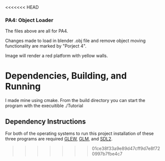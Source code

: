 <<<<<<< HEAD
### PA4: Object Loader

The files above are all for PA4.

Changes made to load in blender .obj file and remove object moving functionality are marked by "Porject 4".

Image will render a red platform with yellow walls.

# Dependencies, Building, and Running
I made mine using cmake. From the build directory you can start the program with the execuitible ./Tutorial


## Dependency Instructions
For both of the operating systems to run this project installation of these three programs are required [GLEW](http://glew.sourceforge.net/), [GLM](http://glm.g-truc.net/0.9.7/index.html), and [SDL2](https://wiki.libsdl.org/Tutorials).


>>>>>>> 01ce38f33a9e89d47cff9d7e8f720997b7fbe4c7
